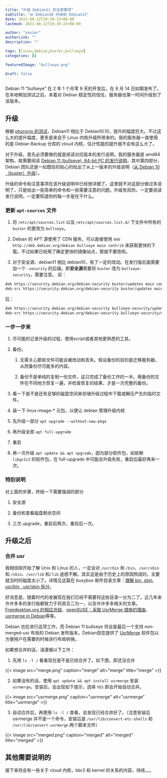 ```yaml
---
title: "升级 Debian11 的注意事项"
subtitle: "从 Debian10 升级到 Debian11"
date: 2021-08-22T10:39:23+08:00
lastmod: 2021-08-22T10:39:23+08:00

author: "xavier"
authorLink: ""
description: ""

tags: [linux,debian,buster,bullseye]
categories: []

featuredImage: "bullseye.png"

draft: false
---
```


Debian 11 “bullseye” 在 2 年 1 个月零 9 天的开发后，在 8 月 14 日如期发布了。在本地稍加测试之后，本着对 Debian 稳定性的信任，服务器也第一时间升级到了该版本。

<!--more-->

## 升级

根据 [phoronix 的测试](https://www.phoronix.com/scan.php?page=article&item=debian11-xeon-epyc&num=1)，Debian11 相比于 Debian10.10，提升的幅度巨大。不过这么大的提升幅度，更多是来自于 Linux 内核升级所带来的。我的服务器一直使用的是 Debian Backup 仓库的 cloud 内核，估计性能的提升就不会有这么大了。

对于升级，首先必须要做的就是阅读对应版本的发行说明，我的服务器是 amd64 架构，故需要阅读 [Debian 11 (bullseye), 64-bit PC 的发行说明](https://www.debian.org/releases/bullseye/amd64/release-notes/index.zh-cn.html)。其中第四部分，Debian 团队还是一如既往的贴心的给出了从上一版本的升级说明（[从 Debian 10（buster）升级](https://www.debian.org/releases/bullseye/amd64/release-notes/ch-upgrading.zh-cn.html)）。

升级的命令和注意事项在该升级说明中已经很详细了。这里就不对这部分做过多说明了，只是给出一些简单的命令和一些需要注意的问题。升级有风险，一定要阅读发行说明，一定要知道你的每一步是在干什么。

### 更新 `apt-sources` 文件

1. 将 `/etc/apt/sources.list` 以及 `/etc/apt/sources.list.d/` 下文件中所有的  `buster` 的更改为 `bullseye`。

2. Debian 的 APT 源使用了 CDN 服务，可以直接使用 `deb http://deb.debian.org/debian bullseye main contrib` 来获取更快的下载。不过如果已经用了确定更快的镜像站点，那就不要改啦。

3. 对于安全源，debian11 相比 debian10，有了一定的改动。在发行版后面需要加一个 `-security` 的后缀。即**安全源**需要将 `buster` 改为 `bullseye-security`，需要注意。
前：

``` bash
deb https://security.debian.org/debian-security buster/updates main contrib
deb-src https://security.debian.org/debian-security buster/updates main contrib
```

后：

``` bash
deb https://security.debian.org/debian-security bullseye-security/updates main contrib
deb-src https://security.debian.org/debian-security bullseye-security/updates main contrib
```

### 一步一步来

1. 尽可能的记录升级的过程，使用script或者其他更熟悉的工具。

2. 备份。

   1. 无需关心那些文件可能会被改动和丢失。假设备份的目的是迁移服务器，从而备份尽可能多的内容。

   2. 备份不是单纯的复制一份文件，这只完成了备份工作的一半。用备份的文件在不同地方恢复一遍，并检查恢复的结果，才是一次完整的备份。

3. 看一下是不是还有足够的磁盘空间来存储升级过程中下载或解压产生的临时文件。

4. 装一下 linux-image-* 元包，以便让 debian 管理升级内核

5. 先升级一部分 `apt upgrade --without-new-pkgs`

6. 再升级全部 `apt full-upgrade`

7. 重启

8. 再一次升级 `apt update && apt upgrade`，因为部分软件包，如依赖 `libgc1c2` 的软件包，在 full-upgrade 中可能会升级失败，重启后最好再来一次。

### 特别说明

对上面的步骤，终结一下需要强调的部分

1. 安全源

2. 备份和查看磁盘剩余空间

3. 三次 upgrade，重启前两次，重启后一次。

## 升级之后

### 合并 usr

我相信刚开始了解 Unix 和 Linux 的人，一定会对 `/usr/bin` 和 `/bin`、`/usr/sbin` 和 `/sbin`、`/usr/lib` 和`/lib` 迷惑不解。其实这是由于历史上的原因照成的，主要就当时的磁盘太小了。详情见这篇在 busybox 邮件目录文章：[理解 bin, sbin, usr/bin , usr/sbin 拆分](http://lists.busybox.net/pipermail/busybox/2010-December/074114.html)。

好消息是，随着时代的发展现在我们已经不需要将这些目录一分为二了。近几年来许许多多的发行版都致力于将其合二为一，以及许许多多相关的文章。 [Freedesktop.org 的相应总结](https://www.freedesktop.org/wiki/Software/systemd/TheCaseForTheUsrMerge)、[openSUSE：采取 UsrMerge 措施的理由](https://suse.org.cn/%E6%8A%80%E6%9C%AF%E6%96%87%E7%AB%A0/2021/04/28/%E9%87%87%E5%8F%96-UsrMerge-%E6%8E%AA%E6%96%BD%E7%9A%84%E7%90%86%E7%94%B1.html)、[usrmerge in Debian](https://szlin.me/2017/12/28/usrmerge-in-debian/)等等。

Debian 也在进行这项工作，而 Debian 11 bullseye 将会是最后一个支持 non-merged-usr 布局的 Debian 发布版本。Debian现在提供了 [UsrMerge](https://wiki.debian.org/UsrMerge) 软件包以方便用户在需要的时候进行布局转换。

如果想合并的话，请遵循以下工作：

1. 先用 `ls -l /` 看看现在是不是已经合并了。如下图，即还没合并

{{< image src="merge.png" caption="merge" alt="merge" title="merge" >}}

2. 如果没有的话，使用 `apt update && apt install usrmerge` 安装 `usrmerge`。安装后，会出现如下提示，选择 `YES` 即会开始自动合并。

{{< image src="usrmerge.png" caption="usrmerge" alt="usrmerge" title="usrmerge" >}}

3. 自动合并后，再使用 `ls -l /` 查看，会发现已经合并好了。（注意安装后 usrmerge 并不是一个命令，安装后是 `/usr/lib/convert-etc-shells` 和 `/usr/lib/convert-usrmerge` 两个脚本文件）

{{< image src="merged.png" caption="merged" alt="merged" title="merged" >}}

## 其他需要说明的

接下来将会有一些关于 cloud 内核，bbr2 和 kernel 的关系的内容，待续。。。
